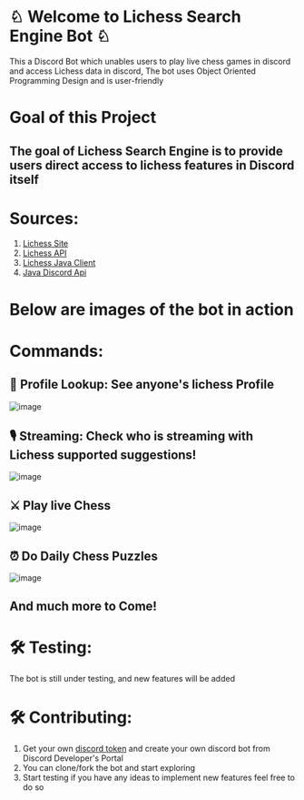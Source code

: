 # ♘ Welcome to Lichess Search Engine Bot ♘

 This a Discord Bot which unables users to play live chess games in discord and access Lichess data in discord, The bot uses Object Oriented Programming Design and is user-friendly



# Goal of this Project

## The goal of Lichess Search Engine is to provide users direct access to lichess features in Discord itself 


# Sources:

 1. [Lichess Site](https://lichess.org/) 
 2. [Lichess API](https://lichess.org/api) 
 3. [Lichess Java Client](https://github.com/tors42/chariot) 
 4. [Java Discord Api](https://github.com/DV8FromTheWorld/JDA)

# Below are images of the bot in action


# Commands:

## 🔎 Profile Lookup: See anyone's lichess Profile

![image](https://www.linkpicture.com/q/Screen-Shot-2022-05-16-at-2.26.44-PM.png)


## 🎙️ Streaming: Check who is streaming with Lichess supported suggestions!

![image](https://www.linkpicture.com/q/Screen-Shot-2022-05-19-at-3.03.38-PM.png)

## ⚔️ Play live Chess

![image](https://www.linkpicture.com/q/Screen-Shot-2022-05-12-at-4.54.13-PM.png)

## ⏰ Do Daily Chess Puzzles

![image](https://www.linkpicture.com/q/Screen-Shot-2022-05-12-at-5.04.07-PM.png)

## And much more to Come!


# 🛠️ Testing:
The bot is still under testing, and new features will be added


# 🛠️ Contributing:

 
 1. Get your own [discord token](https://www.writebots.com/discord-bot-token/) and create your own discord bot from Discord Developer's Portal 
 2. You can clone/fork the bot and start exploring 
 3. Start testing if you have any ideas to implement new features feel free to do so

 
